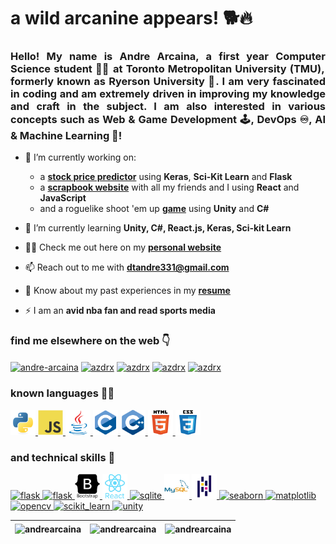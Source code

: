 <h1 align="left">a wild arcanine appears! 🐕🔥</h1>
<h3 align="justify">Hello! My name is Andre Arcaina, a first year Computer Science student 👨‍💻 at Toronto Metropolitan University (TMU), formerly known as Ryerson University 🏫. I am very fascinated in coding and am extremely driven in improving my knowledge and craft in the subject. I am also interested in various concepts such as Web & Game Development 🕹️, DevOps ♾️, AI & Machine Learning 🤖!</h3>

- 🔭 I’m currently working on: 
    - a [**stock price predictor**](https://github.com/andrearcaina/eth-predictor) using **Keras**, **Sci-Kit Learn** and **Flask**
    - a [**scrapbook website**](https://github.com/andrearcaina/Scrapbook) with all my friends and I using **React** and **JavaScript**
    - and a roguelike shoot 'em up [**game**](https://github.com/andrearcaina/Hells-Gate) using **Unity** and **C#**  

- 🌱 I’m currently learning  **Unity, C#, React.js, Keras, Sci-kit Learn**

- 👨‍💻 Check me out here on my [**personal website**](https://andrearcaina.github.io/)

- 📫 Reach out to me with **dtandre331@gmail.com**

- 📄 Know about my past experiences in my [**resume**](https://andrearcaina.github.io/resumes/Resume_6.pdf)

- ⚡ I am an **avid nba fan and read sports media**

<h3 align="left">find me elsewhere on the web 👇</h3>
    <p align="left">
      <a href="https://linkedin.com/in/andre-arcaina" target="blank"
        ><img
          align="center"
          src="https://raw.githubusercontent.com/rahuldkjain/github-profile-readme-generator/master/src/images/icons/Social/linked-in-alt.svg"
          alt="andre-arcaina"
          height="30"
          width="40"
      /></a>
      <a href="https://instagram.com/azdrx" target="blank"
        ><img
          align="center"
          src="https://raw.githubusercontent.com/rahuldkjain/github-profile-readme-generator/master/src/images/icons/Social/instagram.svg"
          alt="azdrx"
          height="30"
          width="40"
      /></a>
      <a href="https://www.leetcode.com/andrearcaina" target="blank"
        ><img
          align="center"
          src="https://raw.githubusercontent.com/rahuldkjain/github-profile-readme-generator/master/src/images/icons/Social/leet-code.svg"
          alt="azdrx"
          height="30"
          width="40"
      /></a>
      <a href="https://www.kaggle.com/andrearcaina" target="blank"
        ><img
          align="center"
          src="https://raw.githubusercontent.com/rahuldkjain/github-profile-readme-generator/master/src/images/icons/Social/kaggle.svg"
          alt="azdrx"
          height="30"
          width="40"
      /></a>
      <a href="https://devpost.com/andrearcaina" target="blank"
        ><img
          align="center"
          src="https://seeklogo.com/images/D/devpost-logo-95FF685C5D-seeklogo.com.png"
          alt="azdrx"
          height="30"
          width="40"
      /></a>
    </p>

<h3 align="left">known languages 🧑‍💻</h3>
    <p align="left">
      <a href="https://www.python.org" target="_blank" rel="noreferrer">
        <img
          src="https://raw.githubusercontent.com/devicons/devicon/master/icons/python/python-original.svg"
          alt="python"
          width="40"
          height="40"
        />
      </a>
      <a
        href="https://developer.mozilla.org/en-US/docs/Web/JavaScript"
        target="_blank"
        rel="noreferrer"
      >
        <img
          src="https://raw.githubusercontent.com/devicons/devicon/master/icons/javascript/javascript-original.svg"
          alt="javascript"
          width="40"
          height="40"
        />
      </a>
      <a href="https://www.java.com" target="_blank" rel="noreferrer">
        <img
          src="https://raw.githubusercontent.com/devicons/devicon/master/icons/java/java-original.svg"
          alt="java"
          width="40"
          height="40"
        />
      </a>
      <a
        href="https://www.cprogramming.com/"
        target="_blank"
        rel="noreferrer"
      >
        <img
          src="https://raw.githubusercontent.com/devicons/devicon/master/icons/c/c-original.svg"
          alt="c"
          width="40"
          height="40"
        />
      </a>
      <a
        href="https://www.w3schools.com/cpp/"
        target="_blank"
        rel="noreferrer"
      >
        <img
          src="https://raw.githubusercontent.com/devicons/devicon/master/icons/cplusplus/cplusplus-original.svg"
          alt="cplusplus"
          width="40"
          height="40"
        />
      </a>
      <a href="https://www.w3.org/html/" target="_blank" rel="noreferrer">
        <img
          src="https://raw.githubusercontent.com/devicons/devicon/master/icons/html5/html5-original-wordmark.svg"
          alt="html5"
          width="40"
          height="40"
        />
      </a>
      <a
        href="https://www.w3schools.com/css/"
        target="_blank"
        rel="noreferrer"
      >
        <img
          src="https://raw.githubusercontent.com/devicons/devicon/master/icons/css3/css3-original-wordmark.svg"
          alt="css3"
          width="40"
          height="40"
        />
      </a>
    </p>
    <h3 align="left">and technical skills 🤖</h3>
    <p align="left">
      <a
        href="https://streamlit.io/"
        target="_blank"
        rel="noreferrer"
      >
        <img
          src="https://streamlit.io/images/brand/streamlit-mark-color.svg"
          alt="flask"
          width="40"
          height="40"
        />
      </a>
      <a
        href="https://flask.palletsprojects.com/"
        target="_blank"
        rel="noreferrer"
      >
        <img
          src="https://www.vectorlogo.zone/logos/pocoo_flask/pocoo_flask-icon.svg"
          alt="flask"
          width="40"
          height="40"
        />
      </a>
      <a href="https://getbootstrap.com" target="_blank" rel="noreferrer">
        <img
          src="https://raw.githubusercontent.com/devicons/devicon/master/icons/bootstrap/bootstrap-plain-wordmark.svg"
          alt="bootstrap"
          width="40"
          height="40"
        />
      </a>
      <a href="https://reactjs.org/" target="_blank" rel="noreferrer"> 
          <img 
               src="https://raw.githubusercontent.com/devicons/devicon/master/icons/react/react-original-wordmark.svg" 
               alt="react" 
               width="40" 
               height="40"/>           
      </a>
      <a href="https://www.sqlite.org/" target="_blank" rel="noreferrer"> 
          <img 
               src="https://www.vectorlogo.zone/logos/sqlite/sqlite-icon.svg" 
               alt="sqlite"
               width="40" 
               height="40"/> 
      </a> 
      <a href="https://www.mysql.com/" target="_blank" rel="noreferrer">
        <img
          src="https://raw.githubusercontent.com/devicons/devicon/master/icons/mysql/mysql-original-wordmark.svg"
          alt="mysql"
          width="40"
          height="40"
        />
      </a>
      <a href="https://pandas.pydata.org/" target="_blank" rel="noreferrer">
        <img
          src="https://raw.githubusercontent.com/devicons/devicon/2ae2a900d2f041da66e950e4d48052658d850630/icons/pandas/pandas-original.svg"
          alt="pandas"
          width="40"
          height="40"
        />
      </a>
      <a href="https://seaborn.pydata.org/" target="_blank" rel="noreferrer">
        <img
          src="https://seaborn.pydata.org/_images/logo-mark-lightbg.svg"
          alt="seaborn"
          width="40"
          height="40"
        />
      </a>
      <a href="https://matplotlib.org/" target="_blank" rel="noreferrer">
        <img
          src="https://avatars.githubusercontent.com/u/215947?s=280&v=4"
          alt="matplotlib"
          width="40"
          height="40"
        />
      </a> 
      <a href="https://opencv.org/" target="_blank" rel="noreferrer"> 
          <img 
               src="https://www.vectorlogo.zone/logos/opencv/opencv-icon.svg" 
               alt="opencv" 
               width="40" 
               height="40"/> 
      </a>
      <a href="https://scikit-learn.org/" target="_blank" rel="noreferrer">
        <img
          src="https://upload.wikimedia.org/wikipedia/commons/0/05/Scikit_learn_logo_small.svg"
          alt="scikit_learn"
          width="40"
          height="40"
        />
      </a>
      <a href="https://unity.com/" target="_blank" rel="noreferrer"> 
          <img 
               src="https://www.vectorlogo.zone/logos/unity3d/unity3d-icon.svg" 
               alt="unity"
               width="40" 
               height="40"/> 
      </a>
    </p>

| <img align="center" src="https://github-readme-stats.vercel.app/api?username=andrearcaina&hide=issues&count_private=true&include_all_commits=true&show_icons=true&theme=tokyonight&locale=en&hide_border=true" alt="andrearcaina" /> | <img align="center" src="https://github-readme-stats.vercel.app/api/top-langs/?username=andrearcaina&layout=compact&theme=tokyonight&hide_border=true&exclude_repo=the-www-blog,clean-water-foundation&langs_count=6" alt="andrearcaina" /> | <img align="center" src="https://github-readme-streak-stats.herokuapp.com?user=andrearcaina&theme=tokyonight&hide_border=true" alt="andrearcaina" /> |
| ------------- | ------------- | ------------- |
